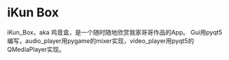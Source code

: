 # iKun Box
iKun_Box，aka 鸡音盒，是一个随时随地欣赏我家哥哥作品的App。
Gui用pyqt5编写，audio_player用pygame的mixer实现，video_player用pyqt5的QMediaPlayer实现。
